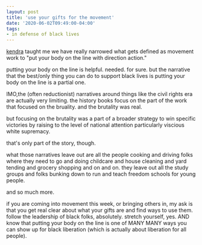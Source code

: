 ```yaml
---
layout: post
title: 'use your gifts for the movement'
date: '2020-06-02T09:49:00-04:00'
tags:
- in defense of black lives
--- 
```



[kendra](https://www.gibranrivera.com/the-evolutionary-leadership-podcast/2018/11/7/the-estuary-projects) taught me we have really narrowed what gets defined as movement work to "put your body on the line with direction action."

putting your body on the line is helpful. needed. for sure. but the narrative that the best/only thing you can do to support black lives is putting your body on the line is a partial one. 

IMO,the (often reductionist) narratives around things like the civil rights era are actually very limiting. the history books focus on the part of the work that focused on the bruality. and the brutality was real. 

but focusing on the brutality was a part of a broader strategy to win specific victories by raising to the level of national attention particularly viscious white supremacy. 

that's only part of the story, though.

what those narratives leave out are all the people cooking and driving folks where they need to go and doing childcare and house cleaning and yard tending and grocery shopping and on and on. they leave out all the study groups and folks bunking down to run and teach freedom schools for young people. 

and so much more. 

if you are coming into movement this week, or bringing others in, my ask is that you get real clear about what your gifts are and find ways to use them. follow the leadership of black folks, absolutely. stretch yourself, yes. AND know that putting your body on the line is one of MANY MANY ways you can show up for black liberation (which is actually about liberation for all people). 

